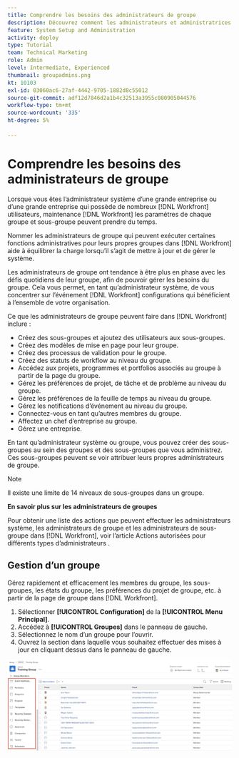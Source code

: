 ```yaml
---
title: Comprendre les besoins des administrateurs de groupe
description: Découvrez comment les administrateurs et administratrices système peuvent utiliser les administrateurs et administratrices de groupe pour aider à gérer les paramètres  [!DNL Workfront]  tout en donnant aux groupes davantage de contrôle sur leur travail.
feature: System Setup and Administration
activity: deploy
type: Tutorial
team: Technical Marketing
role: Admin
level: Intermediate, Experienced
thumbnail: groupadmins.png
kt: 10103
exl-id: 03060ac6-27af-4442-9705-1882d8c55012
source-git-commit: adf12d7846d2a1b4c32513a3955c080905044576
workflow-type: tm+mt
source-wordcount: '335'
ht-degree: 5%

---
```


# Comprendre les besoins des administrateurs de groupe

<!---
21.4 updates have been made
--->

Lorsque vous êtes l’administrateur système d’une grande entreprise ou d’une grande entreprise qui possède de nombreux [!DNL Workfront] utilisateurs, maintenance [!DNL Workfront] les paramètres de chaque groupe et sous-groupe peuvent prendre du temps.

Nommer les administrateurs de groupe qui peuvent exécuter certaines fonctions administratives pour leurs propres groupes dans [!DNL Workfront] aide à équilibrer la charge lorsqu’il s’agit de mettre à jour et de gérer le système.

Les administrateurs de groupe ont tendance à être plus en phase avec les défis quotidiens de leur groupe, afin de pouvoir gérer les besoins du groupe. Cela vous permet, en tant qu’administrateur système, de vous concentrer sur l’événement [!DNL Workfront] configurations qui bénéficient à l’ensemble de votre organisation.

Ce que les administrateurs de groupe peuvent faire dans [!DNL Workfront] inclure :

* Créez des sous-groupes et ajoutez des utilisateurs aux sous-groupes.
* Créez des modèles de mise en page pour leur groupe.
* Créez des processus de validation pour le groupe.
* Créez des statuts de workflow au niveau du groupe.
* Accédez aux projets, programmes et portfolios associés au groupe à partir de la page du groupe.
* Gérez les préférences de projet, de tâche et de problème au niveau du groupe.
* Gérez les préférences de la feuille de temps au niveau du groupe.
* Gérez les notifications d’événement au niveau du groupe.
* Connectez-vous en tant qu’autres membres du groupe.
* Affectez un chef d’entreprise au groupe.
* Gérez une entreprise.

En tant qu’administrateur système ou groupe, vous pouvez créer des sous-groupes au sein des groupes et des sous-groupes que vous administrez. Ces sous-groupes peuvent se voir attribuer leurs propres administrateurs de groupe.

>[!NOTE]
>
>Il existe une limite de 14 niveaux de sous-groupes dans un groupe.

**En savoir plus sur les administrateurs de groupes**

<!---
bullet points below need hyperlinks
--->

Pour obtenir une liste des actions que peuvent effectuer les administrateurs système, les administrateurs de groupe et les administrateurs de sous-groupe dans [!DNL Workfront], voir l’article Actions autorisées pour différents types d’administrateurs .

## Gestion d’un groupe

Gérez rapidement et efficacement les membres du groupe, les sous-groupes, les états du groupe, les préférences du projet de groupe, etc. à partir de la page de groupe dans [!DNL Workfront].

1. Sélectionner **[!UICONTROL Configuration]** de la **[!UICONTROL Menu Principal]**.
1. Accédez à **[!UICONTROL Groupes]** dans le panneau de gauche.
1. Sélectionnez le nom d’un groupe pour l’ouvrir.
1. Ouvrez la section dans laquelle vous souhaitez effectuer des mises à jour en cliquant dessus dans le panneau de gauche.

![Page Groupe](assets/admin-fund-manage-a-group.png)

<!---
learn more URLs
Create and manage groups 
Create and manage subgroups 
Business leader overview 
--->
